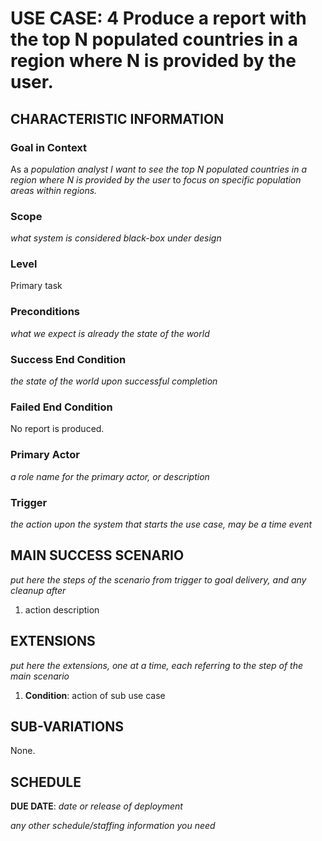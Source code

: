 # USE CASE: 4 Produce a report with the top N populated countries in a region where N is provided by the user.

## CHARACTERISTIC INFORMATION

### Goal in Context

As a *population analyst* *I want to see the top N populated countries in a region where N is provided by the user* to *focus on specific population areas within regions.*

### Scope

*what system is considered black-box under design*

### Level

Primary task

### Preconditions

*what we expect is already the state of the world*

### Success End Condition

*the state of the world upon successful completion*

### Failed End Condition

No report is produced.

### Primary Actor

*a role name for the primary actor, or description*

### Trigger

*the action upon the system that starts the use case, may be a time event*

## MAIN SUCCESS SCENARIO

*put here the steps of the scenario from trigger to goal delivery, and any cleanup after*

1. action description

## EXTENSIONS

*put here the extensions, one at a time, each referring to the step of the main scenario*

1. **Condition**: action of sub use case

## SUB-VARIATIONS

None.

## SCHEDULE

**DUE DATE**: *date or release of deployment*

*any other schedule/staffing information you need*